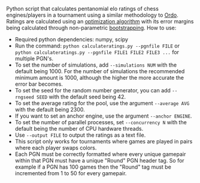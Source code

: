 Python script that calculates pentanomial elo ratings of chess engines/players in a tournament using a similar methodology to [Ordo](https://github.com/michiguel/Ordo). Ratings are calculated using an [optimization algorithm](https://en.wikipedia.org/wiki/Limited-memory_BFGS) with its error margins being calculated through non-parametric [bootstrapping](https://en.wikipedia.org/wiki/Bootstrapping_(statistics)).
How to use:
- Required python dependencies: numpy, scipy
- Run the command: `python calculateratings.py --pgnfile FILE` or `python calculateratings.py --pgnfile FILE1 FILE2 FILE3 ...` for multiple PGN's.
- To set the number of simulations, add `--simulations NUM` with the default being 1000. For the number of simulations the recommended minimum amount is 1000, although the higher the more accurate the error bar becomes.
- To set the seed for the random number generator, you can add `--rngseed SEED` with the default seed being 42.
- To set the average rating for the pool, use the argument `--average AVG` with the default being 2300.
- If you want to set an anchor engine, use the argument `--anchor ENGINE`.
- To set the number of parallel processes, set `--concurrency N` with the default being the number of CPU hardware threads.
- Use `--output FILE` to output the ratings as a text file.
- This script only works for tournaments where games are played in pairs where each player swaps colors.
- Each PGN must be correctly formatted where every unique gamepair within that PGN must have a unique "Round" PGN header tag. So for example if a PGN has 100 games then the "Round" tag must be incremented from 1 to 50 for every gamepair.
